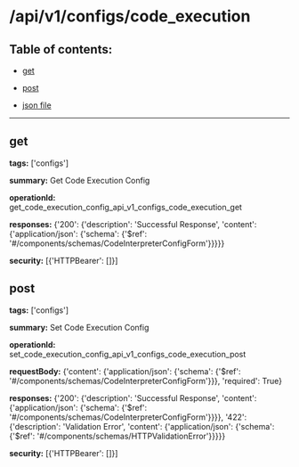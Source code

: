 # /api/v1/configs/code_execution

## Table of contents:
- [get](#get)

- [post](#post)

- [json file](./_api_v1_configs_code_execution.json)

---
<a name="get"></a>
## get

**tags:** ['configs']

**summary:** Get Code Execution Config

**operationId:** get_code_execution_config_api_v1_configs_code_execution_get

**responses:** {'200': {'description': 'Successful Response', 'content': {'application/json': {'schema': {'$ref': '#/components/schemas/CodeInterpreterConfigForm'}}}}}

**security:** [{'HTTPBearer': []}]

<a name="post"></a>
## post

**tags:** ['configs']

**summary:** Set Code Execution Config

**operationId:** set_code_execution_config_api_v1_configs_code_execution_post

**requestBody:** {'content': {'application/json': {'schema': {'$ref': '#/components/schemas/CodeInterpreterConfigForm'}}}, 'required': True}

**responses:** {'200': {'description': 'Successful Response', 'content': {'application/json': {'schema': {'$ref': '#/components/schemas/CodeInterpreterConfigForm'}}}}, '422': {'description': 'Validation Error', 'content': {'application/json': {'schema': {'$ref': '#/components/schemas/HTTPValidationError'}}}}}

**security:** [{'HTTPBearer': []}]

